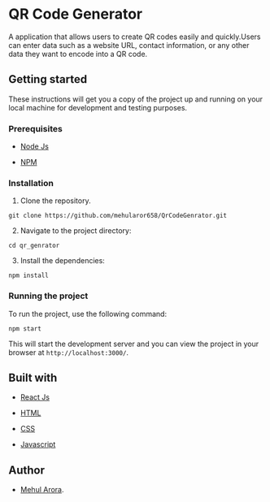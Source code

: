 # QR Code Generator

A application that allows users to create QR codes easily and quickly.Users can enter data such as a website URL, contact information, or any other data they want to encode into a QR code.

## Getting started

These instructions will get you a copy of the project up and running on your local machine for development and testing purposes.

### Prerequisites

- [Node Js](https://nodejs.org/en/)

* [NPM](https://www.npmjs.com/)

### Installation

1. Clone the repository.

```
git clone https://github.com/mehularor658/QrCodeGenrator.git
```

2. Navigate to the project directory:

```
cd qr_genrator
```

3.  Install the dependencies:

```
npm install
```

### Running the project

To run the project, use the following command:

```
npm start
```

This will start the development server and you can view the project in your browser at `http://localhost:3000/`.

## Built with

- [React Js](https://reactjs.org/)

* [HTML](https://en.wikipedia.org/wiki/HTML)

- [CSS](https://en.wikipedia.org/wiki/CSS)

* [Javascript](https://en.wikipedia.org/wiki/JavaScript)

## Author

- [Mehul Arora](https://github.com/mehularora658).
